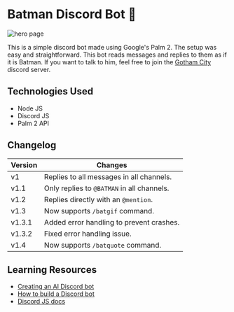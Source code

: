 # Batman Discord Bot 🦇

![hero page](https://github.com/anav5704/ai-discord-bot/blob/main/docs/batman.png)

This is a simple discord bot made using Google's Palm 2. The setup was easy and straightforward. This bot reads messages and replies to them as if it is Batman. If you want to talk to him, feel free to join the [Gotham City](https://discord.gg/K9rMzPudgS) discord server.

## Technologies Used
- Node JS
- Discord JS
- Palm 2 API

## Changelog

| Version  | Changes                                       |
|----------|-----------------------------------------------|
| v1       | Replies to all messages in all channels.      |
| v1.1     | Only replies to ```@BATMAN``` in all channels.|
| v1.2     | Replies directly with an ```@mention```.      |
| v1.3     | Now supports ```/batgif``` command.           |
| v1.3.1   | Added error handling to prevent crashes.      |
| v1.3.2   | Fixed error handling issue.                   |
| v1.4     | Now supports ```/batquote``` command.         |


## Learning Resources 

- [Creating an AI Discord bot](https://www.youtube.com/watch?v=VxD7Lt1eV2U) 
- [How to build a Discord bot](https://www.youtube.com/watch?v=Oy5HGvrxM4o)
- [Discord JS docs](https://discord.js.org/)

